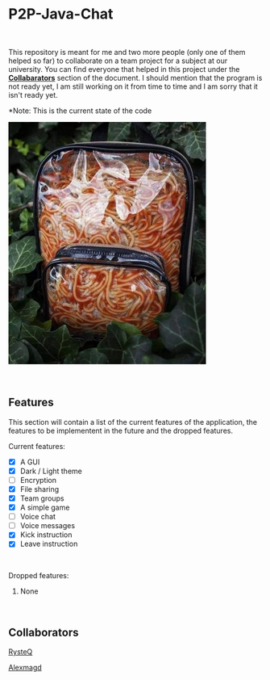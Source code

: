 # P2P-Java-Chat

<br>

This repository is meant for me and two more people (only one of them helped so far) to collaborate on a team project for a subject at our university. You can find everyone that helped in this project under the **[Collabarators](#collaborators)** section of the document. I should mention that the program is not ready yet, I am still working on it from time to time and I am sorry that it isn't ready yet.

*Note: This is the current state of the code

![SPAGHETT](/misc/SPAGHETT.png)

<br>

## Features

This section will contain a list of the current features of the application, the features to be implementent in the future and the dropped features.

Current features:
- [x] A GUI
- [x] Dark / Light theme
- [ ] Encryption
- [x] File sharing
- [x] Team groups
- [x] A simple game
- [ ] Voice chat
- [ ] Voice messages
- [x] Kick instruction
- [x] Leave instruction

<br>

Dropped features:
1. None

<br>

## Collaborators

[RysteQ](https://github.com/RysteQ)

[Alexmagd](https://github.com/alexmagd)
